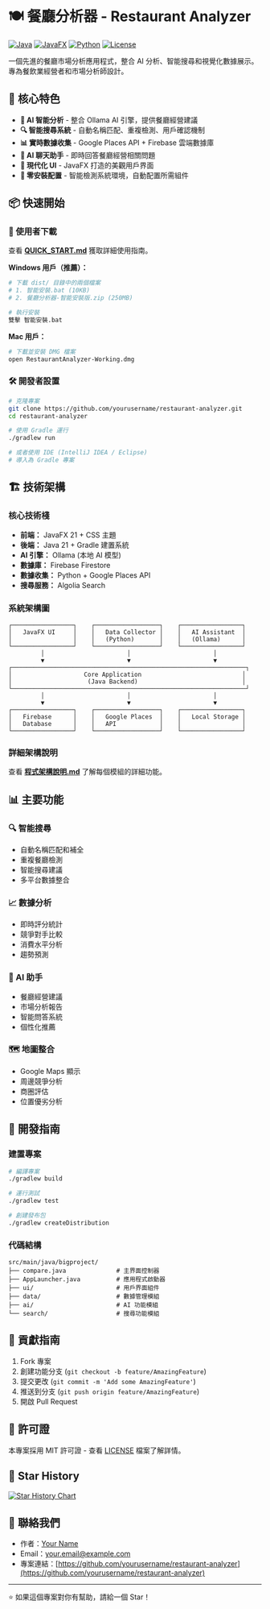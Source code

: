 # 🍽️ 餐廳分析器 - Restaurant Analyzer

[![Java](https://img.shields.io/badge/Java-21+-blue.svg)](https://www.oracle.com/java/)
[![JavaFX](https://img.shields.io/badge/JavaFX-21-orange.svg)](https://openjfx.io/)
[![Python](https://img.shields.io/badge/Python-3.8+-green.svg)](https://www.python.org/)
[![License](https://img.shields.io/badge/License-MIT-yellow.svg)](LICENSE)

一個先進的餐廳市場分析應用程式，整合 AI 分析、智能搜尋和視覺化數據展示。專為餐飲業經營者和市場分析師設計。

## 🚀 核心特色

- **🤖 AI 智能分析** - 整合 Ollama AI 引擎，提供餐廳經營建議
- **🔍 智能搜尋系統** - 自動名稱匹配、重複檢測、用戶確認機制
- **📊 實時數據收集** - Google Places API + Firebase 雲端數據庫
- **💬 AI 聊天助手** - 即時回答餐廳經營相關問題
- **📱 現代化 UI** - JavaFX 打造的美觀用戶界面
- **🔧 零安裝配置** - 智能檢測系統環境，自動配置所需組件

## 📦 快速開始

### 🎯 使用者下載

查看 [**QUICK_START.md**](QUICK_START.md) 獲取詳細使用指南。

**Windows 用戶（推薦）：**
```bash
# 下載 dist/ 目錄中的兩個檔案
# 1. 智能安裝.bat (10KB)
# 2. 餐廳分析器-智能安裝版.zip (250MB)

# 執行安裝
雙擊 智能安裝.bat
```

**Mac 用戶：**
```bash
# 下載並安裝 DMG 檔案
open RestaurantAnalyzer-Working.dmg
```

### 🛠️ 開發者設置

```bash
# 克隆專案
git clone https://github.com/yourusername/restaurant-analyzer.git
cd restaurant-analyzer

# 使用 Gradle 運行
./gradlew run

# 或者使用 IDE (IntelliJ IDEA / Eclipse)
# 導入為 Gradle 專案
```

## 🏗️ 技術架構

### 核心技術棧
- **前端：** JavaFX 21 + CSS 主題
- **後端：** Java 21 + Gradle 建置系統
- **AI 引擎：** Ollama (本地 AI 模型)
- **數據庫：** Firebase Firestore
- **數據收集：** Python + Google Places API
- **搜尋服務：** Algolia Search

### 系統架構圖
```
┌─────────────────┐    ┌──────────────────┐    ┌─────────────────┐
│   JavaFX UI     │    │   Data Collector │    │   AI Assistant  │
│                 │    │   (Python)       │    │   (Ollama)      │
└─────────────────┘    └──────────────────┘    └─────────────────┘
         │                       │                       │
         ▼                       ▼                       ▼
┌─────────────────────────────────────────────────────────────────┐
│                    Core Application                            │
│                     (Java Backend)                             │
└─────────────────────────────────────────────────────────────────┘
         │                       │                       │
         ▼                       ▼                       ▼
┌─────────────────┐    ┌──────────────────┐    ┌─────────────────┐
│   Firebase      │    │   Google Places  │    │   Local Storage │
│   Database      │    │   API            │    │                 │
└─────────────────┘    └──────────────────┘    └─────────────────┘
```

### 詳細架構說明
查看 [**程式架構說明.md**](程式架構說明.md) 了解每個模組的詳細功能。

## 📊 主要功能

### 🔍 智能搜尋
- 自動名稱匹配和補全
- 重複餐廳檢測
- 智能搜尋建議
- 多平台數據整合

### 📈 數據分析
- 即時評分統計
- 競爭對手比較
- 消費水平分析
- 趨勢預測

### 🤖 AI 助手
- 餐廳經營建議
- 市場分析報告
- 智能問答系統
- 個性化推薦

### 🗺️ 地圖整合
- Google Maps 顯示
- 周邊競爭分析
- 商圈評估
- 位置優劣分析

## 🔧 開發指南

### 建置專案
```bash
# 編譯專案
./gradlew build

# 運行測試
./gradlew test

# 創建發布包
./gradlew createDistribution
```

### 代碼結構
```
src/main/java/bigproject/
├── compare.java              # 主界面控制器
├── AppLauncher.java          # 應用程式啟動器
├── ui/                       # 用戶界面組件
├── data/                     # 數據管理模組
├── ai/                       # AI 功能模組
└── search/                   # 搜尋功能模組
```

## 🤝 貢獻指南

1. Fork 專案
2. 創建功能分支 (`git checkout -b feature/AmazingFeature`)
3. 提交更改 (`git commit -m 'Add some AmazingFeature'`)
4. 推送到分支 (`git push origin feature/AmazingFeature`)
5. 開啟 Pull Request

## 📄 許可證

本專案採用 MIT 許可證 - 查看 [LICENSE](LICENSE) 檔案了解詳情。

## 🌟 Star History

[![Star History Chart](https://api.star-history.com/svg?repos=yourusername/restaurant-analyzer&type=Date)](https://star-history.com/#yourusername/restaurant-analyzer&Date)

## 📧 聯絡我們

- 作者：[Your Name](https://github.com/yourusername)
- Email：your.email@example.com
- 專案連結：[https://github.com/yourusername/restaurant-analyzer](https://github.com/yourusername/restaurant-analyzer)

---

⭐ 如果這個專案對你有幫助，請給一個 Star！

